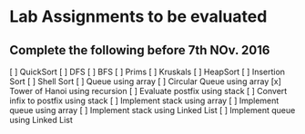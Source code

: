 # Lab Assignments to be evaluated

## Complete the following before 7th NOv. 2016

[ ] QuickSort
[ ] DFS
[ ] BFS
[ ] Prims
[ ] Kruskals
[ ] HeapSort
[ ] Insertion Sort
[ ] Shell Sort
[ ] Queue using array
[ ] Circular Queue using array
[x] Tower of Hanoi using recursion
[ ] Evaluate postfix using stack
[ ] Convert infix to postfix using stack
[ ] Implement stack using array
[ ] Implement queue using array
[ ] Implement stack using Linked List
[ ] Implement queue using Linked List
